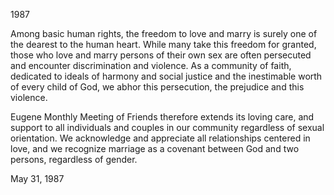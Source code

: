1987

Among basic human rights, the freedom to love and marry is surely one of the dearest to the human heart. While many take this freedom for granted, those who love and marry persons of their own sex are often persecuted and encounter discrimination and violence. As a community of faith, dedicated to ideals of harmony and social justice and the inestimable worth of every child of God, we abhor this persecution, the prejudice and this violence.

Eugene Monthly Meeting of Friends therefore extends its loving care, and support to all individuals and couples in our community regardless of sexual orientation. We acknowledge and appreciate all relationships centered in love, and we recognize marriage as a covenant between God and two persons, regardless of gender.

May 31, 1987
